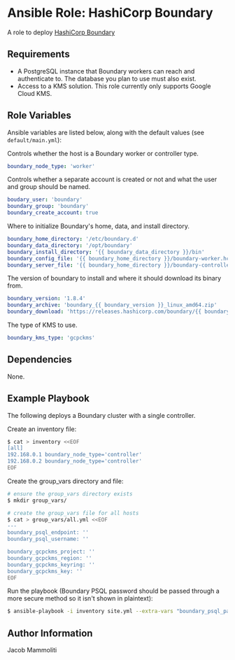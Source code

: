 Ansible Role: HashiCorp Boundary
=========

A role to deploy [HashiCorp Boundary](https://www.boundaryproject.io/)

Requirements
------------

- A PostgreSQL instance that Boundary workers can reach and authenticate to. The database you plan to use must also exist.
- Access to a KMS solution. This role currently only supports Google Cloud KMS.

Role Variables
--------------

Ansible variables are listed below, along with the default values (see `default/main.yml`):

Controls whether the host is a Boundary worker or controller type.

```YAML
boundary_node_type: 'worker'
```

Controls whether a separate account is created or not and what the user and group should be named.

```YAML
boudary_user: 'boundary'
boundary_group: 'boundary'
boundary_create_account: true
```

Where to initialize Boundary's home, data, and install directory.

```YAML
boundary_home_directory: '/etc/boundary.d'
boundary_data_directory: '/opt/boundary'
boundary_install_directory: '{{ boundary_data_directory }}/bin'
boundary_config_file: '{{ boundary_home_directory }}/boundary-worker.hcl'
boundary_server_file: '{{ boundary_home_directory }}/boundary-controller.hcl'
```

The version of boundary to install and where it should download its binary from.

```YAML
boundary_version: '1.8.4'
boundary_archive: 'boundary_{{ boundary_version }}_linux_amd64.zip'
boundary_download: 'https://releases.hashicorp.com/boundary/{{ boundary_version }}/{{ boundary_archive }}'
```

The type of KMS to use.

```YAML
boundary_kms_type: 'gcpckms'
```

Dependencies
------------

None.

Example Playbook
----------------
The following deploys a Boundary cluster with a single controller.

Create an inventory file:
```bash
$ cat > inventory <<EOF
[all]
192.168.0.1 boundary_node_type='controller'
192.168.0.2 boundary_node_type='controller'
EOF
```

Create the group_vars directory and file:
```bash
# ensure the group_vars directory exists
$ mkdir group_vars/

# create the group_vars file for all hosts
$ cat > group_vars/all.yml <<EOF
---
boundary_psql_endpoint: ''
boundary_psql_username: ''

boundary_gcpckms_project: ''
boundary_gcpckms_region: ''
boundary_gcpckms_keyring: ''
boundary_gcpckms_key: ''
EOF
```

Run the playbook (Boundary PSQL password should be passed through a more secure method so it isn't shown in plaintext):
```bash
$ ansible-playbook -i inventory site.yml --extra-vars "boundary_psql_password=''"
```

Author Information
------------------

Jacob Mammoliti